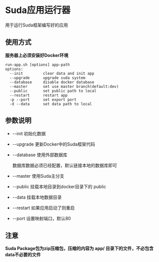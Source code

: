 # Suda应用运行器

用于运行Suda框架编写好的应用

## 使用方式

**服务器上必须安装好Docker环境**

```
run-app.sh [options] app-path
options:
  --init         clear data and init app
  --upgrade      upgrade suda system
  --database     disable docker database
  --master       set use master branch(default:dev)
  --public       set public path to local
  --restart      restart app
  -p --port      set export port
  -d --data      set data path to local
```

## 参数说明

- --init 初始化数据
- --upgrade 更新Docker中的Suda框架代码
- --database 使用外部数据库
    
    数据库数据必须已经配置，默认链接本地的数据库即可
- --master 使用Suda主分支
- --public 挂载本地目录到docker目录下的 public
- --data 挂载本地数据目录
- --restart 如果应用启动了则重启
- --port 设置映射端口，默认80

## 注意

**Suda Package包为zip压缩包，压缩的内容为 app/ 目录下的文件，不必包含data不必要的文件**
